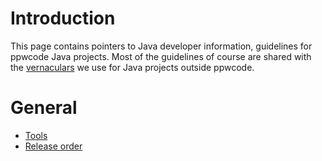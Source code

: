 # Introduction #

This page contains pointers to Java developer information, guidelines for ppwcode Java projects. Most of the guidelines of course are shared with the [vernaculars](VernacularJava.md) we use for Java projects outside ppwcode.


# General #

  * [Tools](ppwcodeToolsJava.md)
  * [Release order](ppwcodeReleaseOrder.md)